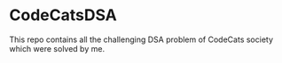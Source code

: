 # CodeCatsDSA
This repo contains all the challenging DSA problem of CodeCats society which were solved by me.
